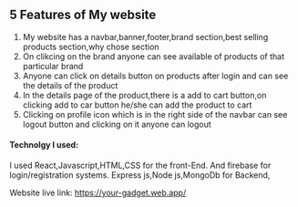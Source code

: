 ## 5 Features of My website
1. My website has a navbar,banner,footer,brand section,best selling products section,why chose section
2. On clikcing on the brand anyone can see available of products of that particular brand
3. Anyone can click on details button on products after login and can see the details of the product
4. In the details page of the product,there is a add to cart button,on clicking add to car button he/she can add the product to cart
5. Clicking on profile icon which is in the  right side  of the navbar can see logout button and clicking on it anyone can logout

 #### Technolgy I used:
I used React,Javascript,HTML,CSS for the front-End. And firebase for login/registration systems. Express js,Node js,MongoDb for Backend,


Website live link: https://your-gadget.web.app/
